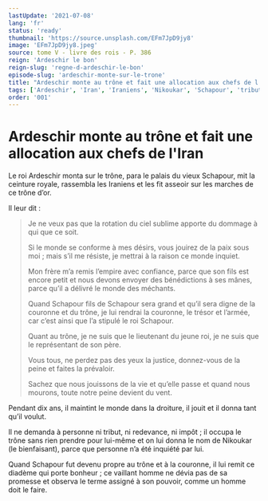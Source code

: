```yaml
---
lastUpdate: '2021-07-08'
lang: 'fr'
status: 'ready'
thumbnail: 'https://source.unsplash.com/EFm7JpD9jy8'
image: 'EFm7JpD9jy8.jpeg'
source: tome V - livre des rois - P. 386
reign: 'Ardeschir le bon'
reign-slug: 'regne-d-ardeschir-le-bon'
episode-slug: 'ardeschir-monte-sur-le-trone'
title: "Ardeschir monte au trône et fait une allocation aux chefs de l'Iran | Le Livre des Rois | Shâhnâmeh"
tags: ['Ardeschir', 'Iran', 'Iraniens', 'Nikoukar', 'Schapour', 'tribut']
order: '001'
---
```


<!-- LTeX: language=fr -->

# Ardeschir monte au trône et fait une allocation aux chefs de l'Iran

Le roi Ardeschir monta sur le trône, para le palais du vieux Schapour, mit la ceinture royale, rassembla les Iraniens et les fit asseoir sur les marches de ce trône d’or.

Il leur dit :

> Je ne veux pas que la rotation du ciel sublime apporte du dommage à qui que ce soit.
>
> Si le monde se conforme à mes désirs, vous jouirez de la paix sous moi ; mais s’il me résiste, je mettrai à la raison ce monde inquiet.
>
> Mon frère m’a remis l’empire avec confiance, parce que son fils est encore petit et nous devons envoyer des bénédictions à ses mânes, parce qu’il a délivré le monde des méchants.
>
> Quand Schapour fils de Schapour sera grand et qu’il sera digne de la couronne et du trône, je lui rendrai la couronne, le trésor et l’armée, car c’est ainsi que l’a stipulé le roi Schapour.
>
> Quant au trône, je ne suis que le lieutenant du jeune roi, je ne suis que le représentant de son père.
>
> Vous tous, ne perdez pas des yeux la justice, donnez-vous de la peine et faites la prévaloir.
>
> Sachez que nous jouissons de la vie et qu’elle passe et quand nous mourons, toute notre peine devient du vent.

Pendant dix ans, il maintint le monde dans la droiture, il jouit et il donna tant qu’il voulut.

Il ne demanda à personne ni tribut, ni redevance, ni impôt ; il occupa le trône sans rien prendre pour lui-même et on lui donna le nom de Nikoukar (le bienfaisant), parce que personne n’a été inquiété par lui.

Quand Schapour fut devenu propre au trône et à la couronne, il lui remit ce diadème qui porte bonheur ; ce vaillant homme ne dévia pas de sa promesse et observa le terme assigné à son pouvoir, comme un homme doit le faire.
